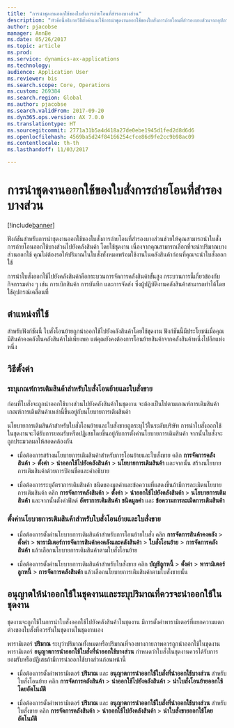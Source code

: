 ```yaml
---
title: "การนำชุดงานออกใช้ของใบสั่งการถ่ายโอนที่สำรองบางส่วน"
description: "หัวข้อนี้อธิบายวิธีตั้งค่าและใช้การนำชุดงานออกใช้ของใบสั่งการถ่ายโอนที่สำรองบางส่วนจากอุปกรณ์เคลื่อนที่"
author: pjacobse
manager: AnnBe
ms.date: 05/26/2017
ms.topic: article
ms.prod: 
ms.service: dynamics-ax-applications
ms.technology: 
audience: Application User
ms.reviewer: bis
ms.search.scope: Core, Operations
ms.custom: 269384
ms.search.region: Global
ms.author: pjacobse
ms.search.validFrom: 2017-09-20
ms.dyn365.ops.version: AX 7.0.0
ms.translationtype: HT
ms.sourcegitcommit: 2771a31b5a4d418a27de0ebe1945d1fed2d8d6d6
ms.openlocfilehash: 4569ba5d24f84166254cfce86d9fe2cc9b98ac09
ms.contentlocale: th-th
ms.lasthandoff: 11/03/2017

---
```


# <a name="batch-release-of-partially-reserved-transfer-orders"></a>การนำชุดงานออกใช้ของใบสั่งการถ่ายโอนที่สำรองบางส่วน

[!include[banner](../includes/banner.md)]

ฟังก์ชันสำหรับการนำชุดงานออกใช้ของใบสั่งการถ่ายโอนที่สำรองบางส่วนช่วยให้คุณสามารถนำใบสั่งการถ่ายโอนออกใช้บางส่วนไปยังคลังสินค้า โดยใช้ชุดงาน
เนื่องจากคุณสามารถเลือกที่จะนำปริมาณบางส่วนออกใช้ คุณไม่ต้องรอให้ปริมาณในใบสั่งทั้งหมดพร้อมใช้งานในคลังสินค้าก่อนที่คุณจะนำใบสั่งออกใช้

การนำใบสั่งออกใช้ไปยังคลังสินค้าคือกระบวนการจัดการคลังสินค้าขั้นสูง กระบวนการนี้เกี่ยวข้องกับกิจกรรมต่าง ๆ เช่น การเบิกสินค้า การบันทึก และการจัดส่ง ซึ่งผู้ปฏิบัติงานคลังสินค้าสามารถทำได้โดยใช้อุปกรณ์เคลื่อนที่

## <a name="where-it-applies"></a>ตำแหน่งที่ใช้

สำหรับฟังก์ชันนี้ ใบสั่งโอนย้ายถูกนำออกใช้ไปยังคลังสินค้าโดยใช้ชุดงาน ฟังก์ชันนี้มีประโยชน์เมื่อคุณมีสินค้าคงคลังในคลังสินค้าไม่เพียงพอ แต่คุณยังคงต้องการโอนย้ายสินค้าจากคลังสินค้าหนึ่งไปอีกแห่งหนึ่ง

## <a name="how-it-is-set-up"></a>วิธีตั้งค่า

### <a name="specify-fulfillment-criteria-for-transfer-orders-and-sales-orders"></a>ระบุเกณฑ์การเติมสินค้าสำหรับใบสั่งโอนย้ายและใบสั่งขาย

ก่อนที่ใบสั่งจะถูกนำออกใช้บางส่วนไปยังคลังสินค้าในชุดงาน จะต้องเป็นไปตามเกณฑ์การเติมสินค้า เกณฑ์การเติมสินค้าเหล่านี้ขึ้นอยู่กับนโยบายการเติมสินค้า

นโยบายการเติมสินค้าสำหรับใบสั่งโอนย้ายและใบสั่งขายถูกระบุไว้ในระดับบริษัท การนำใบสั่งออกใช้ในชุดงานจะได้รับการยอมรับหรือปฏิเสธโดยขึ้นอยู่กับการตั้งค่านโยบายการเติมสินค้า จากนั้นใบสั่งจะถูกประมวลผลให้สอดคล้องกัน

-   เมื่อต้องการสร้างนโยบายการเติมสินค้าสำหรับการโอนย้ายและใบสั่งขาย คลิก **การจัดการคลังสินค้า** \> **ตั้งค่า** \> **นำออกใช้ไปยังคลังสินค้า** \> **นโยบายการเติมสินค้า** และจากนั้น สร้างนโยบายการเติมสินค้าด้วยการป้อนชื่อและคำอธิบาย

-   เมื่อต้องการระบุอัตราการเติมสินค้า ชนิดของมูลค่าและข้อความที่แสดงขึ้นถ้ามีการละเมิดนโยบายการเติมสินค้า คลิก **การจัดการคลังสินค้า** \> **ตั้งค่า** \> **นำออกใช้ไปยังคลังสินค้า** \> **นโยบายการเติมสินค้า** และจากนั้นตั้งค่าฟิลด์ **อัตราการเติมสินค้า** **ชนิดมูลค่า** และ **ข้อความการละเมิดการเติมสินค้า**

### <a name="set-the-fulfillment-policies-for-transfer-orders-and-sales-orders"></a>ตั้งค่านโยบายการเติมสินค้าสำหรับใบสั่งโอนย้ายและใบสั่งขาย

-   เมื่อต้องการตั้งค่านโยบายการเติมสินค้าสำหรับการโอนย้ายใบสั่ง คลิก **การจัดการสินค้าคงคลัง** \> **ตั้งค่า** \> **พารามิเตอร์การจัดการสินค้าคงคลังและคลังสินค้า** \> **ใบสั่งโอนย้าย** \> **การจัดการคลังสินค้า** แล้วเลือกนโยบายการเติมสินค้าตามใบสั่งโอนย้าย

-   เมื่อต้องการตั้งค่านโยบายการเติมสินค้าสำหรับใบสั่งขาย คลิก **บัญชีลูกหนี้** \> **ตั้งค่า** \> **พารามิเตอร์ลูกหนี้** \> **การจัดการคลังสินค้า** แล้วเลือกนโยบายการเติมสินค้าตามใบสั่งขายนั้น

## <a name="allow-release-in-a-batch-and-specify-the-quantity-that-should-be-release-in-a-batch"></a>อนุญาตให้นำออกใช้ในชุดงานและระบุปริมาณที่ควรจะนำออกใช้ในชุดงาน

ชุดงานจะถูกใช้ในการนำใบสั่งออกใช้ไปยังคลังสินค้าในชุดงาน มีการตั้งค่าพารามิเตอร์ที่แยกความแตกต่างของใบสั่งที่ควรรันในชุดงานในชุดงานเอง

พารามิเตอร์ **ปริมาณ** ระบุว่าปริมาณทั้งหมดหรือปริมาณที่จองทางกายภาพควรถูกนำออกใช้ในชุดงาน พารามิเตอร์ **อนุญาตการนำออกใช้ใบสั่งที่นำออกใช้บางส่วน** กำหนดว่าใบสั่งในชุดงานควรได้รับการยอมรับหรือปฏิเสธถ้ามีการนำออกใช้บางส่วนก่อนหน้านี้

-   เมื่อต้องการตั้งค่าพารามิเตอร์ **ปริมาณ** และ **อนุญาตการนำออกใช้ใบสั่งที่นำออกใช้บางส่วน** สำหรับใบสั่งโอนย้าย คลิก **การจัดการคลังสินค้า** \> **นำออกใช้ไปยังคลังสินค้า** \> **นำใบสั่งโอนย้ายออกใช้โดยอัตโนมัติ**

-   เมื่อต้องการตั้งค่าพารามิเตอร์ **ปริมาณ** และ **อนุญาตการนำออกใช้ใบสั่งที่นำออกใช้บางส่วน** สำหรับใบสั่งขาย คลิก **การจัดการคลังสินค้า** \> **นำออกใช้ไปยังคลังสินค้า** \> **นำใบสั่งขายออกใช้โดยอัตโนมัติ**

